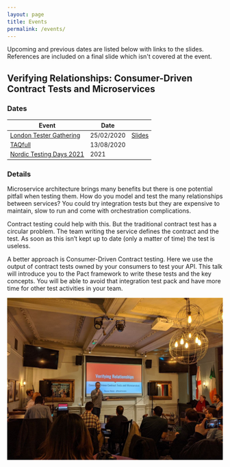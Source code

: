 ```yaml
---
layout: page
title: Events
permalink: /events/
---
```


Upcoming and previous dates are listed below with links to the slides. References are included on a final slide which isn't covered at the event.

## Verifying Relationships: Consumer-Driven Contract Tests and Microservices

### Dates

| Event                                              | Date       |                                  |
| -------------------------------------------------- | ---------- |----------------------------------|
| [London Tester Gathering](http://bit.ly/3955bXU)   | 25/02/2020 | [Slides](http://bit.ly/2TmIgAq)  |
| [TAQfull](https://bit.ly/2B21CWA)                  | 13/08/2020 |                                  |
| [Nordic Testing Days 2021](http://bit.ly/32wn3rY)  | 2021       |                                  |

### Details

Microservice architecture brings many benefits but there is one potential pitfall when testing them.
How do you model and test the many relationships between services? You could try integration tests but they are expensive to maintain,
slow to run and come with orchestration complications.

Contract testing could help with this. But the traditional contract test has a circular problem.
The team writing the service defines the contract and the test.
As soon as this isn’t kept up to date (only a matter of time) the test is useless.

A better approach is Consumer-Driven Contract testing. Here we use the output of contract tests owned by your consumers to test your API.
This talk will introduce you to the Pact framework to write these tests and the key concepts.
You will be able to avoid that integration test pack and have more time for other test activities in your team.

![Speaking at London Tester Gathering](/assets/img/events/verify_relationships.jpg)
